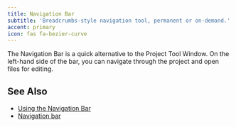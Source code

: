```yaml
---
title: Navigation Bar
subtitle: 'Breadcrumbs-style navigation tool, permanent or on-demand.'
accent: primary
icon: fas fa-bezier-curve
---
```


The Navigation Bar is a quick alternative to the Project Tool Window. On
the left-hand side of the bar, you can navigate through the project and
open files for editing.

## See Also
- [Using the Navigation Bar](https://www.jetbrains.com/help/pycharm/part-4-using-the-navigation-bar.html)
- [Navigation bar](https://www.jetbrains.com/help/pycharm/navigation-bar.html)
